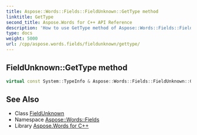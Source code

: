 ```yaml
---
title: Aspose::Words::Fields::FieldUnknown::GetType method
linktitle: GetType
second_title: Aspose.Words for C++ API Reference
description: 'How to use GetType method of Aspose::Words::Fields::FieldUnknown class in C++.'
type: docs
weight: 5000
url: /cpp/aspose.words.fields/fieldunknown/gettype/
---
```

## FieldUnknown::GetType method




```cpp
virtual const System::TypeInfo & Aspose::Words::Fields::FieldUnknown::GetType() const override
```

## See Also

* Class [FieldUnknown](../)
* Namespace [Aspose::Words::Fields](../../)
* Library [Aspose.Words for C++](../../../)
